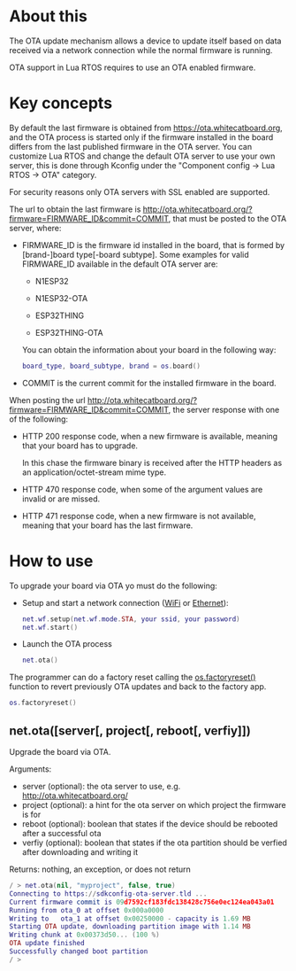 # About this

The OTA update mechanism allows a device to update itself based on data received via a network connection while the normal firmware is running.

OTA support in Lua RTOS requires to use an OTA enabled firmware.

# Key concepts

By default the last firmware is obtained from https://ota.whitecatboard.org, and the OTA process is started only if the firmware installed in the board differs from the last published firmware in the OTA server. You can customize Lua RTOS and change the default OTA server to use your own server, this is done through Kconfig under the "Component config -> Lua RTOS -> OTA" category.

For security reasons only OTA servers with SSL enabled are supported.

The url to obtain the last firmware is http://ota.whitecatboard.org/?firmware=FIRMWARE_ID&commit=COMMIT, that must be posted to the OTA server, where:

* FIRMWARE_ID is the firmware id installed in the board, that is formed by [brand-]board type[-board subtype]. Some examples for valid FIRMWARE_ID available in the default OTA server are:

  * N1ESP32

  * N1ESP32-OTA

  * ESP32THING

  * ESP32THING-OTA

  You can obtain the information about your board in the following way:

  ```lua
  board_type, board_subtype, brand = os.board()
  ```
* COMMIT is the current commit for the installed firmware in the board.

When posting the url http://ota.whitecatboard.org/?firmware=FIRMWARE_ID&commit=COMMIT, the server response with one of the following:

* HTTP 200 response code, when a new firmware is available, meaning that your board has to upgrade.

  In this chase the firmware binary is received after the HTTP headers as an application/octet-stream mime type.

* HTTP 470 response code, when some of the argument values are invalid or are missed.

* HTTP 471 response code, when a new firmware is not available, meaning that your board has the last firmware.

# How to use

To upgrade your board via OTA yo must do the following:

* Setup and start a network connection ([WiFi](https://github.com/whitecatboard/Lua-RTOS-ESP32/wiki/Net-module#wi-fi) or [Ethernet](https://github.com/whitecatboard/Lua-RTOS-ESP32/wiki/Net-module#ethernet)):

   ```lua
   net.wf.setup(net.wf.mode.STA, your ssid, your password)
   net.wf.start()
   ```
* Launch the OTA process

   ```lua
   net.ota()
   ```
The programmer can do a factory reset calling the [os.factoryreset()](https://github.com/whitecatboard/Lua-RTOS-ESP32/wiki/Lua-RTOS-configuration#osfactoryreset) function to revert previously OTA updates and back to the factory app.

   ```lua
   os.factoryreset()
   ```

## net.ota([server[, project[, reboot[, verfiy]])

Upgrade the board via OTA.

Arguments:

* server (optional): the ota server to use, e.g. http://ota.whitecatboard.org/
* project (optional): a hint for the ota server on which project the firmware is for
* reboot (optional): boolean that states if the device should be rebooted after a successful ota
* verfiy (optional): boolean that states if the ota partition should be verfied after downloading and writing it

Returns: nothing, an exception, or does not return

```lua
/ > net.ota(nil, "myproject", false, true)
Connecting to https://sdkconfig-ota-server.tld ...
Current firmware commit is 09d7592cf183fdc138428c756e0ec124ea043a01
Running from ota_0 at offset 0x000a0000
Writing to   ota_1 at offset 0x00250000 - capacity is 1.69 MB
Starting OTA update, downloading partition image with 1.14 MB
Writing chunk at 0x00373d50... (100 %)
OTA update finished
Successfully changed boot partition
/ > 
```

